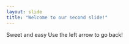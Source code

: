 ```yaml
---
layout: slide
title: "Welcome to our second slide!"
---
```

Sweet and easy
Use the left arrow to go back!
